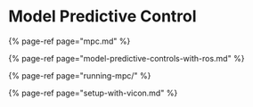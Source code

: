 # Model Predictive Control

{% page-ref page="mpc.md" %}

{% page-ref page="model-predictive-controls-with-ros.md" %}

{% page-ref page="running-mpc/" %}

{% page-ref page="setup-with-vicon.md" %}



